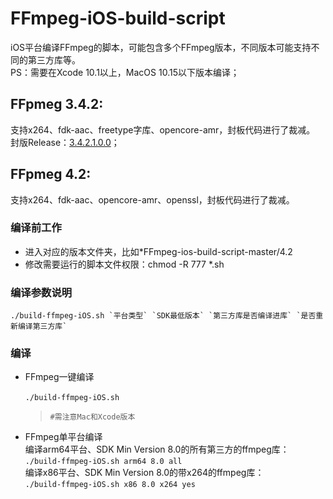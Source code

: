 # FFmpeg-iOS-build-script
iOS平台编译FFmpeg的脚本，可能包含多个FFmpeg版本，不同版本可能支持不同的第三方库等。</br>
PS：需要在Xcode 10.1以上，MacOS 10.15以下版本编译；

## FFpmeg 3.4.2:
支持x264、fdk-aac、freetype字库、opencore-amr，封板代码进行了裁减。</br>
封版Release：[3.4.2.1.0.0](https://github.com/Eafy/FFmpeg-iOS-build-script/releases/tag/3.4.2.1.0.0)；

## FFpmeg 4.2:
支持x264、fdk-aac、opencore-amr、openssl，封板代码进行了裁减。</br>
### 编译前工作
  - 进入对应的版本文件夹，比如*FFmpeg-ios-build-script-master/4.2
  - 修改需要运行的脚本文件权限：chmod -R 777 *.sh
### 编译参数说明
    ./build-ffmpeg-iOS.sh `平台类型` `SDK最低版本` `第三方库是否编译进库` `是否重新编译第三方库`
### 编译
  - FFmpeg一键编译</br>   
      `./build-ffmpeg-iOS.sh`
      >`#需注意Mac和Xcode版本`
   - FFmpeg单平台编译</br>
   编译arm64平台、SDK Min Version 8.0的所有第三方的ffmpeg库：</br>
   `./build-ffmpeg-iOS.sh arm64 8.0 all`</br>
   编译x86平台、SDK Min Version 8.0的带x264的ffmpeg库：</br>
   `./build-ffmpeg-iOS.sh x86 8.0 x264 yes`</br>
